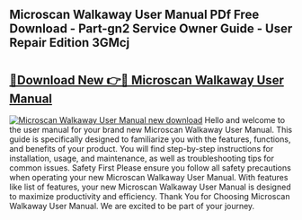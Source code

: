 ## Microscan Walkaway User Manual PDf Free Download - Part-gn2 Service Owner Guide - User Repair Edition 3GMcj

# <h2><a href="http://bc39790.oget.top/?id=Microscan+Walkaway+User+Manual">🔗Download New 👉🔴 Microscan Walkaway User Manual</a></h2>

[![Microscan Walkaway User Manual new download](https://i.imgur.com/5g1atiW.png)](http://bc39790.oget.top/?id=Microscan+Walkaway+User+Manual)
Hello and welcome to the user manual for your brand new Microscan Walkaway User Manual. This guide is specifically designed to familiarize you with the features, functions, and benefits of your product. You will find step-by-step instructions for installation, usage, and maintenance, as well as troubleshooting tips for common issues. Safety First Please ensure you follow all safety precautions when operating your new Microscan Walkaway User Manual. With features like list of features, your new Microscan Walkaway User Manual is designed to maximize productivity and efficiency. Thank You for Choosing Microscan Walkaway User Manual. We are excited to be part of your journey.
